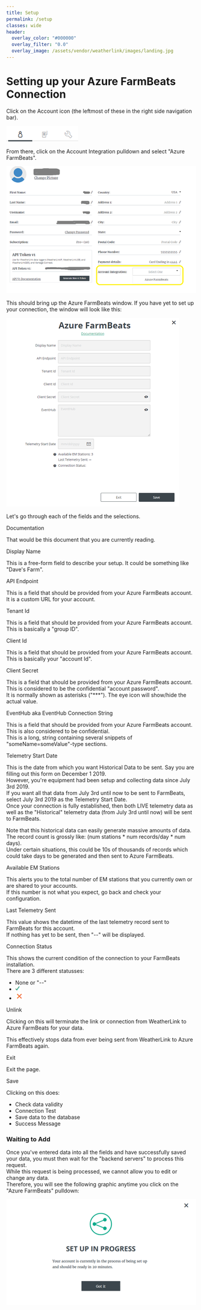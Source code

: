 ```yaml
---
title: Setup
permalink: /setup
classes: wide
header:
  overlay_color: "#000000"
  overlay_filter: "0.0"
  overlay_image: /assets/vendor/weatherlink/images/landing.jpg
---
```


# Setting up your Azure FarmBeats Connection

Click on the Account icon (the leftmost of these in the right side
navigation bar).  
  
![AccountIcon](./images/AccountIcon.png)  

  
From there, click on the Account Integration pulldown and select "Azure
FarmBeats".  
  
![AccountIntegration](./images/AccountIntegration2.png)  
  
This should bring up the Azure FarmBeats window. If you have yet to set
up your connection, the window will look like this:  
  
![UI\_without\_data](./images/UI_without_data.png)  
  
  
Let's go through each of the fields and the selections.

Documentation

That would be this document that you are currently reading.  
  

Display Name

This is a free-form field to describe your setup. It could be something
like "Dave's Farm".  
  

API Endpoint

This is a field that should be provided from your Azure FarmBeats
account. It is a custom URL for your account.  
  

Tenant Id

This is a field that should be provided from your Azure FarmBeats
account. This is basically a "group ID".  
  

Client Id

This is a field that should be provided from your Azure FarmBeats
account. This is basically your "account Id".  
  

Client Secret

This is a field that should be provided from your Azure FarmBeats
account. This is considered to be the confidential "account password".  
It is normally shown as asterisks ("\*\*\*"). The eye icon will
show/hide the actual value.  
  

EventHub aka EventHub Connection String

This is a field that should be provided from your Azure FarmBeats
account.  
This is also considered to be confidential.  
This is a long, string containing several snippets of
"someName=someValue"-type sections.  
  

Telemetry Start Date

This is the date from which you want Historical Data to be sent. Say you
are filling out this form on December 1 2019.  
However, you're equipment had been setup and collecting data since July
3rd 2019.  
If you want all that data from July 3rd until now to be sent to
FarmBeats, select July 3rd 2019 as the Telemetry Start Date.  
Once your connection is fully established, then both LIVE telemetry data
as well as the "Historical" telemetry data (from July 3rd until now)
will be sent to FarmBeats.  
  
Note that this historical data can easily generate massive amounts of
data.  
The record count is grossly like: (num stations \* num records/day \*
num days).  
Under certain situations, this could be 10s of thousands of records
which could take days to be generated and then sent to Azure
FarmBeats.

Available EM Stations

This alerts you to the total number of EM stations that you currently
own or are shared to your accounts.  
If this number is not what you expect, go back and check your
configuration.  
  

Last Telemetry Sent

This value shows the datetime of the last telemetry record sent to
FarmBeats for this account.  
If nothing has yet to be sent, then "--" will be displayed.  
  

Connection Status

This shows the current condition of the connection to your FarmBeats
installation.  
There are 3 different statusses:  

  - None or "--"
  - ![greenCheck](./images/greenCheck.png)
  - ![redX](./images/redX.png)

Unlink

Clicking on this will terminate the link or connection from WeatherLink
to Azure FarmBeats for your data.  
  
This effectively stops data from ever being sent from WeatherLink to
Azure FarmBeats again.

Exit

Exit the page.  
  

Save

Clicking on this does:  

  - Check data validity
  - Connection Test
  - Save data to the database
  - Success Message

### Waiting to Add

Once you've entered data into all the fields and have successfully saved
your data, you must then wait for the "backend servers" to process this
request.  
While this request is being processed, we cannot allow you to edit or
change any data.  
Therefore, you will see the following graphic anytime you click on the
"Azure FarmBeats" pulldown:  
  
![AddInProgress](./images//AddInProgress.png)

